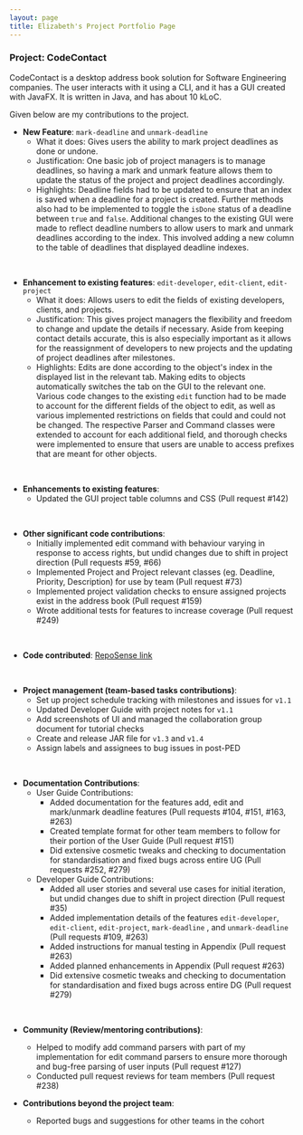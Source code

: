 ```yaml
---
layout: page
title: Elizabeth's Project Portfolio Page
---
```

### Project: CodeContact

CodeContact is a desktop address book solution for Software Engineering companies. The user interacts with it using a
CLI, and it has a GUI created with JavaFX. It is written in Java, and has about 10 kLoC.

Given below are my contributions to the project.

* **New Feature**: `mark-deadline` and `unmark-deadline`
    * What it does: Gives users the ability to mark project deadlines as done or undone.
    * Justification: One basic job of project managers is to manage deadlines, so having a mark and unmark feature
  allows them to update the status of the project and project deadlines accordingly.
    * Highlights: Deadline fields had to be updated to ensure that an index is saved when a deadline for a project is
  created. Further methods also had to be implemented to toggle the `isDone` status of a deadline between `true` and
  `false`. Additional changes to the existing GUI were made to reflect deadline numbers to allow users to mark and
  unmark deadlines according to the index. This involved adding a new column to the table of deadlines that displayed
  deadline indexes.
<br>


* **Enhancement to existing features**: `edit-developer`, `edit-client`, `edit-project`
    * What it does: Allows users to edit the fields of existing developers, clients, and projects.
    * Justification: This gives project managers the flexibility and freedom to change and update the details if
  necessary. Aside from keeping contact details accurate, this is also especially important as it allows for the
  reassignment of developers to new projects and the updating of project deadlines after milestones.
    * Highlights: Edits are done according to the object's index in the displayed list in the relevant tab. Making
  edits to objects automatically switches the tab on the GUI to the relevant one. Various code changes to the existing
  `edit` function had to be made to account for the different fields of the object to edit, as well as various
  implemented restrictions on fields that could and could not be changed. The respective Parser and Command classes
  were extended to account for each additional field, and thorough checks were implemented to ensure that users are
  unable to access prefixes that are meant for other objects.
<br>

* **Enhancements to existing features**:
    * Updated the GUI project table columns and CSS (Pull request #142)
<br>

* **Other significant code contributions**:
  * Initially implemented edit command with behaviour varying in response to access rights, but undid changes due to
  shift in project direction (Pull requests #59, #66)
  * Implemented Project and Project relevant classes (eg. Deadline, Priority, Description) for use by team (Pull
  request #73)
  * Implemented project validation checks to ensure assigned projects exist in the address book (Pull request #159)
  * Wrote additional tests for features to increase coverage (Pull request #249)
<br>

* **Code contributed**: [RepoSense link](https://nus-cs2103-ay2324s1.github.io/tp-dashboard/?search=emzm2023&breakdown=true)
<br>

* **Project management (team-based tasks contributions)**:
    * Set up project schedule tracking with milestones and issues for `v1.1`
    * Updated Developer Guide with project notes for `v1.1`
    * Add screenshots of UI and managed the collaboration group document for tutorial checks
    * Create and release JAR file for `v1.3` and `v1.4`
    * Assign labels and assignees to bug issues in post-PED
<br>


* **Documentation Contributions**:
    * User Guide Contributions:
        * Added documentation for the features add, edit and mark/unmark deadline features
      (Pull requests #104, #151, #163, #263)
        * Created template format for other team members to follow for their portion of the User Guide (Pull request
      #151)
        * Did extensive cosmetic tweaks and checking to documentation for standardisation and fixed bugs across entire
      UG (Pull requests #252, #279)
    * Developer Guide Contributions:
        * Added all user stories and several use cases for initial iteration, but undid changes due to shift in project
      direction (Pull request #35)
        * Added implementation details of the features `edit-developer`, `edit-client`, `edit-project`, `mark-deadline`
        , and `unmark-deadline` (Pull requests #109, #263)
        * Added instructions for manual testing in Appendix (Pull request #263)
        * Added planned enhancements in Appendix (Pull request #263)
        *  Did extensive cosmetic tweaks and checking to documentation for standardisation and fixed bugs across entire
          DG (Pull request #279)
<br>

* **Community (Review/mentoring contributions)**:
    * Helped to modify add command parsers with part of my implementation for edit command parsers to ensure more
  thorough and bug-free parsing of user inputs (Pull request #127)
    * Conducted pull request reviews for team members (Pull request #238)

* **Contributions beyond the project team**:
    * Reported bugs and suggestions for other teams in the cohort
